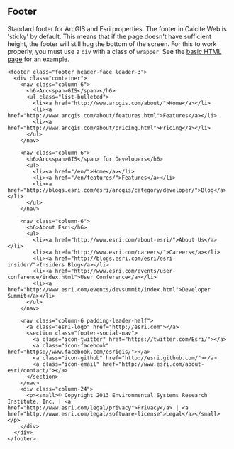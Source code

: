 ## Footer
Standard footer for ArcGIS and Esri properties. The footer in Calcite Web is 'sticky' by default. This means that if the page doesn't have sufficient height, the footer will still hug the bottom of the screen. For this to work properly, you must use a `div` with a class of `wrapper`. See the [basic HTML page](#basic-html-page) for an example.

```
<footer class="footer header-face leader-3">
  <div class="container">
    <nav class="column-6">
      <h6>Arc<span>GIS</span></h6>
      <ul class="list-bulleted">
        <li><a href="http://www.arcgis.com/about/">Home</a></li>
        <li><a href="http://www.arcgis.com/about/features.html">Features</a></li>
        <li><a href="http://www.arcgis.com/about/pricing.html">Pricing</a></li>
      </ul>
    </nav>

    <nav class="column-6">
      <h6>Arc<span>GIS</span> for Developers</h6>
      <ul>
        <li><a href="/en/">Home</a></li>
        <li><a href="/en/features/">Features</a></li>
        <li><a href="http://blogs.esri.com/esri/arcgis/category/developer/">Blog</a></li>
      </ul>
    </nav>

    <nav class="column-6">
      <h6>About Esri</h6>
      <ul>
        <li><a href="http://www.esri.com/about-esri/">About Us</a></li>
        <li><a href="http://www.esri.com/careers/">Careers</a></li>
        <li><a href="http://blogs.esri.com/esri/esri-insider/">Insiders Blog</a></li>
        <li><a href="http://www.esri.com/events/user-conference/index.html">User Conference</a></li>
        <li><a href="http://www.esri.com/events/devsummit/index.html">Developer Summit</a></li>
      </ul>
    </nav>

    <nav class="column-6 padding-leader-half">
      <a class="esri-logo" href="http://esri.com"></a>
      <section class="footer-social-nav">
        <a class="icon-twitter" href="https://twitter.com/Esri/"></a>
        <a class="icon-facebook" href="https://www.facebook.com/esrigis/"></a>
        <a class="icon-github" href="http://esri.github.com/"></a>
        <a class="icon-email" href="http://www.esri.com/about-esri/contact/"></a>
      </section>
    </nav>
    <div class="column-24">
      <p><small>© Copyright 2013 Environmental Systems Research Institute, Inc. | <a href="http://www.esri.com/legal/privacy">Privacy</a> | <a href="http://www.esri.com/legal/software-license">Legal</a></small></p>
    </div>
  </div>
</footer>
```